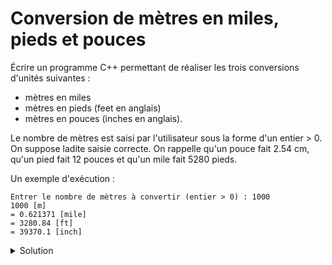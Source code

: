 # Conversion de mètres en miles, pieds et pouces

Écrire un programme C++ permettant de réaliser les trois conversions d'unités suivantes :
- mètres en miles
- mètres en pieds (feet en anglais)
- mètres en pouces (inches en anglais).
  
Le nombre de mètres est saisi par l'utilisateur sous la forme d'un entier > 0. On suppose ladite saisie correcte.
On rappelle qu'un pouce fait 2.54 cm, qu'un pied fait 12 pouces et qu'un mile fait 5280 pieds.

Un exemple d'exécution :
~~~
Entrer le nombre de mètres à convertir (entier > 0) : 1000
1000 [m]
= 0.621371 [mile]
= 3280.84 [ft]
= 39370.1 [inch]
~~~



<details>
<summary>Solution</summary>

~~~cpp
#include <iostream>
using namespace std;

int main() {

    const double inch_en_m = 0.0254;
    const int ft_en_inch = 12;
    const int mile_en_ft = 5280;

    // Saisie utilisateur
    int nb_metres;
    cout << "Entrer le nombre de mètres à convertir convertir (entier > 0) : ";
    cin >> nb_metres;
    
    double nb_inch = nb_metres / inch_en_m, nb_ft = nb_inch / ft_en_inch,
           nb_mile = nb_ft / mile_en_ft;

    cout << nb_metres << " [m]" << endl
         << "= " << nb_mile << " [mile]" << endl
         << "= " << nb_ft    << " [ft]"   << endl
         << "= " << nb_inch  << " [inch]" << endl;
}
~~~
   
   



</details>

